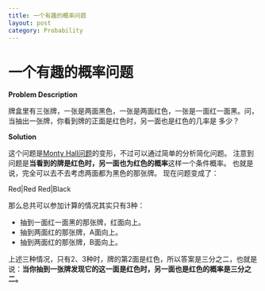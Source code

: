 ```yaml
---
title: 一个有趣的概率问题
layout: post
category: Probability
---
```


# 一个有趣的概率问题

**Problem Description**

  牌盒里有三张牌，一张是两面黑色，一张是两面红色，一张是一面红一面黑。问，当抽出一张牌，你看到牌的正面是红色时，另一面也是红色的几率是 多少？


**Solution**

这个问题是[Monty Hall问题](https://en.wikipedia.org/wiki/Monty_Hall_problem)的变形，不过可以通过简单的分析简化问题。
注意到问题是**当看到的牌是红色时，另一面也为红色的概率**这样一个条件概率。
也就是说，完全可以去不去考虑两面都为黑色的那张牌。
现在问题变成了：

  Red|Red				Red|Black

那么总共可以参加计算的情况其实只有3种：

- 抽到一面红一面黑的那张牌，红面向上。
- 抽到两面红的那张牌，A面向上。
- 抽到两面红的那张牌，B面向上。

上述三种情况，只有2、3种时，牌的第2面是红色，所以答案是三分之二，也就是说：**当你抽到一张牌发现它的这一面是红色时，另一面也是红色的概率是三分之二。**
